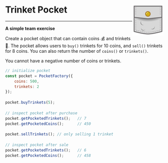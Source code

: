 # Trinket Pocket<img align="right" width="100" height="100" src="img/pocket.svg">
---
**A simple team exercise**

Create a pocket object that can contain coins :moneybag: and trinkets :prayer_beads:. The pocket allows users to `buy()` trinkets for 10 coins, and `sell()` trinkets for 8 coins. You can also return the number of `coins()` or `trinkets()`.

You cannot have a negative number of coins or trinkets.

```javascript
// initialize pocket
const pocket = PocketFactory({
    coins: 500,
    trinkets: 2
});

pocket.buyTrinkets(5);

// inspect pocket after purchase
pocket.getPocketedTrinkets();   // 7
pocket.getPocketedCoins();      // 450

pocket.sellTrinkets(); // only selling 1 trinket

// inspect pocket after sale
pocket.getPocketedTrinkets();   // 6
pocket.getPocketedCoins();      // 458
```
